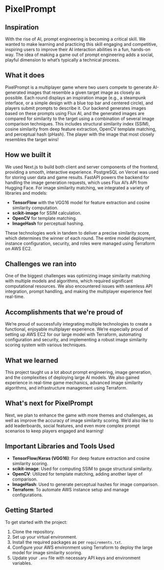 # PixelPrompt

## Inspiration
With the rise of AI, prompt engineering is becoming a critical skill. We wanted to make learning and practicing this skill engaging and competitive, inspiring users to improve their AI interaction abilities in a fun, hands-on way. The idea of making a game out of prompt engineering adds a social, playful dimension to what’s typically a technical process.

## What it does
PixelPrompt is a multiplayer game where two users compete to generate AI-generated images that resemble a given target image as closely as possible. Each round displays an inspiration image (e.g., a steampunk interface, or a simple design with a blue top bar and centered circle), and players submit prompts to describe it. Our backend generates images based on these prompts using Flux AI, and the generated images are compared for similarity to the target using a combination of several image comparison techniques. This includes structural similarity index (SSIM), cosine similarity from deep feature extraction, OpenCV template matching, and perceptual hash (pHash). The player with the image that most closely resembles the target wins!

## How we built it
We used Next.js to build both client and server components of the frontend, providing a smooth, interactive experience. PostgreSQL on Vercel was used for storing user data and game results. FastAPI powers the backend for handling the image generation requests, which uses Flux AI’s API from Hugging Face. For image similarity matching, we integrated a variety of libraries and models:
- **TensorFlow** with the VGG16 model for feature extraction and cosine similarity computation.
- **scikit-image** for SSIM calculation.
- **OpenCV** for template matching.
- **ImageHash** for perceptual hashing.
  
These technologies work in tandem to deliver a precise similarity score, which determines the winner of each round. The entire model deployment, instance configuration, security, and roles were managed using Terraform on AWS EC2.

## Challenges we ran into
One of the biggest challenges was optimizing image similarity matching with multiple models and algorithms, which required significant computational resources. We also encountered issues with seamless API integration, prompt handling, and making the multiplayer experience feel real-time.

## Accomplishments that we're proud of
We’re proud of successfully integrating multiple technologies to create a functional, enjoyable multiplayer experience. We’re especially proud of setting up AWS EC2 for our large model with Terraform, automating configuration and security, and implementing a robust image similarity scoring system with various techniques.

## What we learned
This project taught us a lot about prompt engineering, image generation, and the complexities of deploying large AI models. We also gained experience in real-time game mechanics, advanced image similarity algorithms, and infrastructure management using Terraform.

## What's next for PixelPrompt
Next, we plan to enhance the game with more themes and challenges, as well as improve the accuracy of image similarity scoring. We’d also like to add leaderboards, social features, and even more complex prompt scenarios to keep players engaged and learning!

## Important Libraries and Tools Used
- **TensorFlow/Keras (VGG16)**: For deep feature extraction and cosine similarity scoring.
- **scikit-image**: Used for computing SSIM to gauge structural similarity.
- **OpenCV**: Utilized for template matching, adding another layer of comparison.
- **ImageHash**: Used to generate perceptual hashes for image comparison.
- **Terraform**: To automate AWS instance setup and manage configurations.
  
## Getting Started
To get started with the project:
1. Clone the repository.
2. Set up your virtual environment.
3. Install the required packages as per `requirements.txt`.
4. Configure your AWS environment using Terraform to deploy the large model for image similarity scoring.
5. Update your `.env` file with necessary API keys and environment variables.

